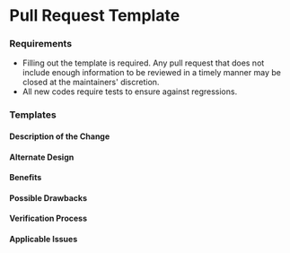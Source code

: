 # Pull Request Template

### Requirements
- Filling out the template is required. Any pull request that does not include enough information to be reviewed in a timely manner may be closed at the maintainers' discretion.
- All new codes require tests to ensure against regressions.

### Templates 

#### Description of the Change
#### Alternate Design
#### Benefits
#### Possible Drawbacks
#### Verification Process
#### Applicable Issues
